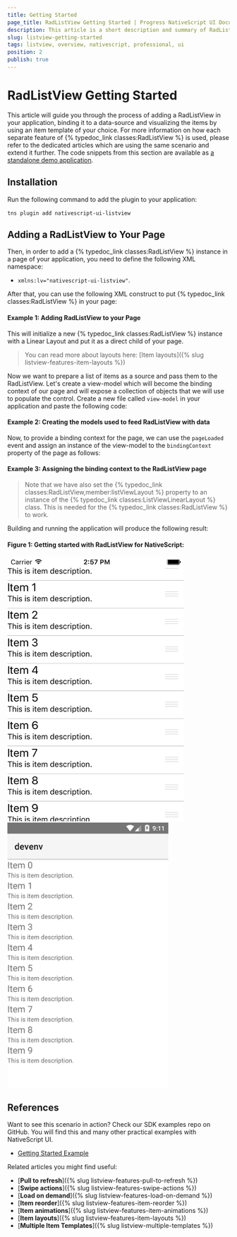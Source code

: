 ```yaml
---
title: Getting Started
page_title: RadListView Getting Started | Progress NativeScript UI Documentation
description: This article is a short description and summary of RadListView's features.
slug: listview-getting-started
tags: listview, overview, nativescript, professional, ui
position: 2
publish: true
---
```

# RadListView Getting Started
This article will guide you through the process of adding a RadListView in your application, binding it to a data-source and visualizing the items by using an item template of your choice. For more information on how each separate feature of {% typedoc_link classes:RadListView %} is used, please refer to the dedicated articles which are using the same scenario and extend it further. The code snippets from this section are available as [a standalone demo application](https://github.com/NativeScript/nativescript-ui-samples).

## Installation
Run the following command to add the plugin to your application:

```
tns plugin add nativescript-ui-listview
```

## Adding a RadListView to Your Page
Then, in order to add a {% typedoc_link classes:RadListView %} instance in a page of your application, you need to define the following XML namespace:

- `xmlns:lv="nativescript-ui-listview"`.

After that, you can use the following XML construct to put {% typedoc_link classes:RadListView %} in your page:

#### __Example 1: Adding RadListView to your Page__

<snippet id='listview-first-look'/>

This will initialize a new {% typedoc_link classes:RadListView %} instance with a Linear Layout and put it as a direct child of your page.

> You can read more about layouts here: [Item layouts]({% slug listview-features-item-layouts %})

Now we want to prepare a list of items as a source and pass them to the RadListView. Let's create a view-model which will become the binding context of our page and will expose a collection of objects that we will use to populate the control. Create a new file called `view-model` in your application and paste the following code:

#### __Example 2: Creating the models used to feed RadListView with data__

<snippet id='listview-first-look-model'/>

Now, to provide a binding context for the page, we can use the `pageLoaded` event and assign an instance of the view-model to the `bindingContext` property of the page as follows:

#### __Example 3: Assigning the binding context to the RadListView page__

<snippet id='listview-first-look-context'/>

> Note that we have also set the {% typedoc_link classes:RadListView,member:listViewLayout %} property to an instance of the {% typedoc_link classes:ListViewLinearLayout %} class. This is needed for the {% typedoc_link classes:RadListView %} to work.

Building and running the application will produce the following result:

#### __Figure 1: Getting started with RadListView for NativeScript:__

![TelerikUI-RadListView-Getting-Started](../../img/ns_ui/list-view-getting-started_1.png "iOS") ![TelerikUI-RadListView-Getting-Started](../../img/ns_ui/list-view-getting-started_2.png "Android")

## References
Want to see this scenario in action?
Check our SDK examples repo on GitHub. You will find this and many other practical examples with NativeScript UI.

* [Getting Started Example](https://github.com/NativeScript/nativescript-ui-samples/tree/master/listview/app/examples/getting-started)

Related articles you might find useful:

* [**Pull to refresh**]({% slug listview-features-pull-to-refresh %})
* [**Swipe actions**]({% slug listview-features-swipe-actions %})
* [**Load on demand**]({% slug listview-features-load-on-demand %})
* [**Item reorder**]({% slug listview-features-item-reorder %})
* [**Item animations**]({% slug listview-features-item-animations %})
* [**Item layouts**]({% slug listview-features-item-layouts %})
* [**Multiple Item Templates**]({% slug listview-multiple-templates %})
